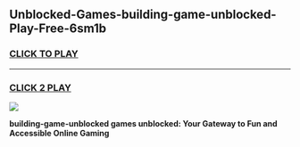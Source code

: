 
## Unblocked-Games-building-game-unblocked-Play-Free-6sm1b
<h3>
<a href="https://premium76.site?title=building-game-unblocked&ref=21A">CLICK TO PLAY</a></h3>
<hr>

<h3>
<a href="https://premium76.site?title=building-game-unblocked&ref=21A">CLICK 2 PLAY</a>
  
</h3>

<a href="https://premium76.site?title=building-game-unblocked&ref=21A"><img src="https://clearcache.store/games.png"></a>


**building-game-unblocked games unblocked: Your Gateway to Fun and Accessible Online Gaming**
